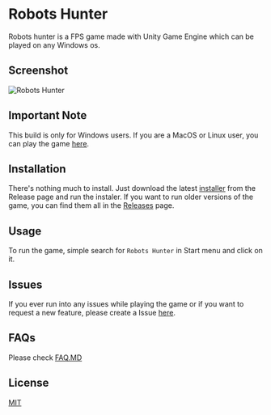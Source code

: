 # Robots Hunter

Robots hunter is a FPS game made with Unity Game Engine which can be played on any Windows os.

## Screenshot

![Robots Hunter](https://i.ibb.co/kJtsjZC/Untitled.png)

## Important Note
This build is only for Windows users. If you are a MacOS or Linux user, you can play the game [here](https://play.unity.com/mg/fps/webgl-l5p).

## Installation

There's nothing much to install. Just download the latest [installer](https://github.com/aarush-paul/robots-hunter/releases/tag/v2.2.1) from the Release page and run the instaler.
If you want to run older versions of the game, you can find them all in the [Releases](https://github.com/aarush-paul/robots-hunter/releases) page.

## Usage

To run the game, simple search for ```Robots Hunter``` in Start menu and click on it.

## Issues
If you ever run into any issues while playing the game or if you want to request a new feature, please create a Issue [here](https://github.com/aarush-paul/robots-hunter/issues).

## FAQs
Please check [FAQ.MD](https://github.com/aarush-paul/robots-hunter/blob/main/FAQ.MD)

## License
[MIT](https://github.com/aarush-paul/robots-hunter/blob/main/LICENSE)
